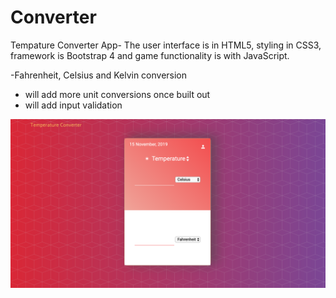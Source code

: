 # Converter

Tempature Converter App- The user interface is in HTML5, styling in CSS3, framework is Bootstrap 4 and game functionality is with JavaScript.

-Fahrenheit, Celsius and Kelvin conversion

* will add more unit conversions once built out
* will add input validation

![Image of Converter](https://github.com/miadugas/Converter/blob/master/assets/img/TempConv.png)
